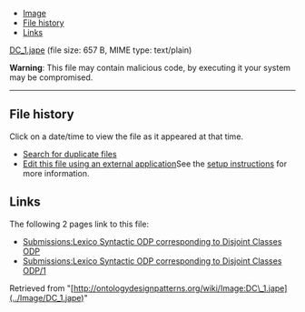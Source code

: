 * [Image](../Image/DC_1.jape#file)
* [File history](../Image/DC_1.jape#filehistory)
* [Links](../Image/DC_1.jape#filelinks)


[DC\_1.jape](../images/0/01/DC_1.jape "DC 1.jape")‎
 (file size: 657 B, MIME type: text/plain)




__Warning__: This file may contain malicious code, by executing it your system may be compromised.

---



## File history

Click on a date/time to view the file as it appeared at that time.



  
* [Search for duplicate files](http://ontologydesignpatterns.org/wiki/Special:FileDuplicateSearch/DC_1.jape "Special:FileDuplicateSearch/DC 1.jape")
* [Edit this file using an external application](http://ontologydesignpatterns.org/wiki/index.php?title=Image:DC_1.jape&action=edit&externaledit=true&mode=file "Image:DC 1.jape")See the [setup instructions](http://www.mediawiki.org/wiki/Manual:External_editors "http://www.mediawiki.org/wiki/Manual:External_editors") for more information.

## Links



The following 2 pages link to this file:


* [Submissions:Lexico Syntactic ODP corresponding to Disjoint Classes ODP](../Submissions/Lexico_Syntactic_ODP_corresponding_to_Disjoint_Classes_ODP "Submissions:Lexico Syntactic ODP corresponding to Disjoint Classes ODP")
* [Submissions:Lexico Syntactic ODP corresponding to Disjoint Classes ODP/1](../Submissions/Lexico_Syntactic_ODP_corresponding_to_Disjoint_Classes_ODP/1 "Submissions:Lexico Syntactic ODP corresponding to Disjoint Classes ODP/1")


Retrieved from "[http://ontologydesignpatterns.org/wiki/Image:DC\_1.jape](../Image/DC_1.jape)"